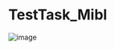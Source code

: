 # TestTask_Mibl
![image](https://github.com/user-attachments/assets/55096d93-8ece-4065-911d-7cb389d0cfcc)
